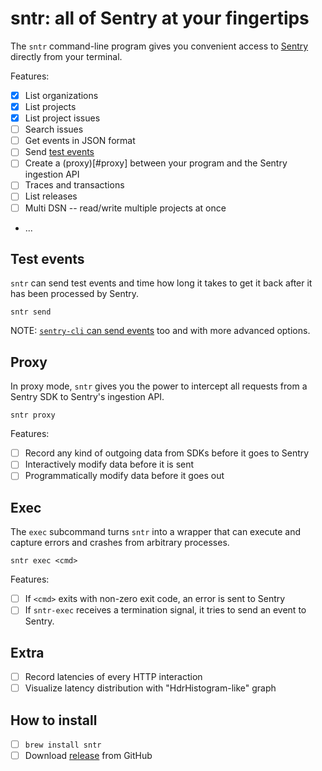 # sntr: all of Sentry at your fingertips

The `sntr` command-line program gives you convenient access to
[Sentry](https://sentry.io) directly from your terminal.

Features:

- [x] List organizations
- [x] List projects
- [x] List project issues
- [ ] Search issues
- [ ] Get events in JSON format
- [ ] Send [test events](#test-events)
- [ ] Create a (proxy)[#proxy] between your program and the Sentry ingestion API
- [ ] Traces and transactions
- [ ] List releases
- [ ] Multi DSN -- read/write multiple projects at once
- ...

## Test events

`sntr` can send test events and time how long it takes to get it back after it
has been processed by Sentry.

```
sntr send
```

NOTE: [`sentry-cli` can send events](https://docs.sentry.io/cli/send-event/)
too and with more advanced options.

## Proxy

In proxy mode, `sntr` gives you the power to intercept all requests from a
Sentry SDK to Sentry's ingestion API.

```
sntr proxy
```

Features:

- [ ] Record any kind of outgoing data from SDKs before it goes to Sentry
- [ ] Interactively modify data before it is sent
- [ ] Programmatically modify data before it goes out

## Exec

The `exec` subcommand turns `sntr` into a wrapper that can execute and capture
errors and crashes from arbitrary processes.

```
sntr exec <cmd>
```

Features:

- [ ] If `<cmd>` exits with non-zero exit code, an error is sent to Sentry
- [ ] If `sntr-exec` receives a termination signal, it tries to send an event to
      Sentry.

## Extra

- [ ] Record latencies of every HTTP interaction
- [ ] Visualize latency distribution with "HdrHistogram-like" graph

## How to install

- [ ] `brew install sntr`
- [ ] Download [release](https://github.com/getsentry/sntr/releases) from GitHub
